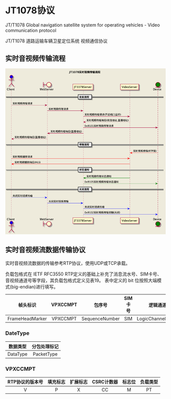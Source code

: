 # JT1078协议

JT/T1078 Global navigation satellite system for operating vehicles - Video communication protocol

JT/T1078 道路运输车辆卫星定位系统 视频通信协议

## 实时音视频传输流程

![JT1078实时视频传输流程](./doc/images/JT1078实时视频传输流程.png)

## 实时音视频流数据传输协议

实时音视频流数据的传输参考RTP协议，使用UDP或TCP承载。 

负载包格式在 IETF RFC3550 RTP定义的基础上补充了消息流水号、SIM卡号、音视频通道号等字段，其负载包格式定义见表19。 
表中定义的 bit 位按照大端模式(big-endian)进行填写。

|    帧头标识     | VPXCCMPT |     包序号     | SIM 卡号 |     逻辑通道号     | 数据类型 |  时间戳   | Last I Frame Interval | Last Frame Interval | 数据体长度 | 数据体 |
| :-------------: | :------: | :------------: | :------: | :----------------: | :------: | :-------: | :-------------------: | :-----------------: | :--------: | :----: |
| FrameHeadMarker | VPXCCMPT | SequenceNumber |   SIM    | LogicChannelNumber | DateType | Timestamp |  LastIFrameInterval   |  LastFrameInterval  | BodyLength |  Body  |

### DateType

| 数据类型 | 分包处理标记 |
| :------: | :----------: |
| DataType |  PacketType  |

### VPXCCMPT

| RTP协议的版本号 | 填充标志 | 扩展标志 | CSRC计数器 | 标志位 | 负载类型 |
| :-------------: | :------: | :------: | :--------: | :----: | :------: |
|        V        |    P     |    X     |     CC     |   M    |    PT    |
